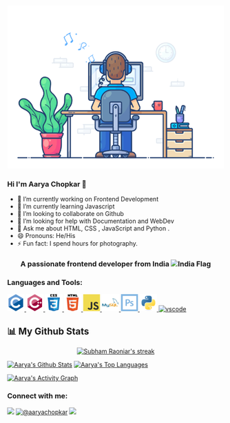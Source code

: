 ![](https://github.com/accodes21/accodes21/blob/main/git.gif) 

### Hi I'm Aarya Chopkar 👋

- 🔭 I’m currently working on Frontend Development
- 🌱 I’m currently learning Javascript
- 👯 I’m looking to collaborate on Github
- 🤔 I’m looking for help with Documentation and WebDev
- 💬 Ask me about HTML, CSS , JavaScript and Python .
- 😄 Pronouns: He/His
- ⚡ Fun fact: I spend hours for photography.


<h3 align="center">A passionate frontend developer from India <img src="https://img.icons8.com/color/344/india.png" width="20px" alt="India Flag"></h3>



<h3 align="left">Languages and Tools:</h3>
<p align="left"> <a href="https://www.cprogramming.com/" target="_blank" rel="noreferrer"> <img src="https://raw.githubusercontent.com/devicons/devicon/master/icons/c/c-original.svg" alt="c" width="40" height="40"/> </a> <a href="https://www.w3schools.com/cpp/" target="_blank" rel="noreferrer"> <img src="https://raw.githubusercontent.com/devicons/devicon/master/icons/cplusplus/cplusplus-original.svg" alt="cplusplus" width="40" height="40"/> </a> <a href="https://www.w3schools.com/css/" target="_blank" rel="noreferrer"> <img src="https://raw.githubusercontent.com/devicons/devicon/master/icons/css3/css3-original-wordmark.svg" alt="css3" width="40" height="40"/> </a> <a href="https://www.w3.org/html/" target="_blank" rel="noreferrer"> <img src="https://raw.githubusercontent.com/devicons/devicon/master/icons/html5/html5-original-wordmark.svg" alt="html5" width="40" height="40"/> </a> <a href="https://developer.mozilla.org/en-US/docs/Web/JavaScript" target="_blank" rel="noreferrer"> <img src="https://raw.githubusercontent.com/devicons/devicon/master/icons/javascript/javascript-original.svg" alt="javascript" width="40" height="40"/> </a> <a href="https://www.mysql.com/" target="_blank" rel="noreferrer"> <img src="https://raw.githubusercontent.com/devicons/devicon/master/icons/mysql/mysql-original-wordmark.svg" alt="mysql" width="40" height="40"/> </a> <a href="https://www.photoshop.com/en" target="_blank" rel="noreferrer"> <img src="https://raw.githubusercontent.com/devicons/devicon/master/icons/photoshop/photoshop-line.svg" alt="photoshop" width="40" height="40"/> </a> <a href="https://www.python.org" target="_blank" rel="noreferrer"> <img src="https://raw.githubusercontent.com/devicons/devicon/master/icons/python/python-original.svg" alt="python" width="40" height="40"/> </a> <a href="https://code.visualstudio.com/" > <img src="https://img.icons8.com/color/30/visual-studio-code-2019.png" alt="vscode" width="40" height="40"/> </a></p>

## 📊 My Github Stats

<p align="center">
    <a href="https://github.com/accodes21">
        <img title="🔥 Get streak stats for your profile at git.io/streak-stats" alt="Subham Raoniar's streak" src="https://github-readme-streak-stats.herokuapp.com/?user=accodes21&theme=black-ice&hide_border=true&stroke=0000&background=060A0CD0"/>
    </a>

 <a href="https://github.com/accodes21"><img alt="Aarya's Github Stats" src="https://github-readme-stats.vercel.app/api?username=accodes21&show_icons=true&count_private=true&theme=react&hide_border=true&bg_color=0D1117" /></a>
  <a href="https://github.com/accodes21"><img alt="Aarya's Top Languages" src="https://github-readme-stats.vercel.app/api/top-langs/?username=accodes21&langs_count=8&count_private=true&layout=compact&theme=react&hide_border=true&bg_color=0D1117" width="300px"/></a>

<a href="https://github.com/accodes21/github-readme-activity-graph"><img alt="Aarya's Activity Graph" src="https://activity-graph.herokuapp.com/graph?username=accodes21&bg_color=0D1117&color=5BCDEC&line=5BCDEC&point=FFFFFF&hide_border=true" /><a>

<h3 align="left">Connect with me:</h3>
<p align="left">
<a href = "https://www.linkedin.com/in/aarya-chopkar-581aa2228/"><img src="https://img.icons8.com/fluent/48/000000/linkedin.png" width="30px"/></a>
<a href="https://www.hackerrank.com/@aaryachopkar" ><img  src="https://raw.githubusercontent.com/rahuldkjain/github-profile-readme-generator/master/src/images/icons/Social/hackerrank.svg" alt="@aaryachopkar" width="30" /></a>
 <a href = "https://twitter.com/ChopkarAarya"><img src="https://img.icons8.com/fluent/48/000000/twitter.png" width="30px"/></a>
</p>

